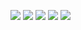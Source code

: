 ![](screenshots/screenshots_1.jpg?raw=true)
![](screenshots/screenshots_2.jpg?raw=true)
![](screenshots/screenshots_3.jpg?raw=true)
![](screenshots/screenshots_4.jpg?raw=true)
![](screenshots/screenshots_5.jpg?raw=true)